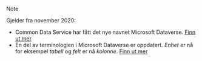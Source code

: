 > [!NOTE]
> Gjelder fra november 2020:
> - Common Data Service har fått det nye navnet Microsoft Dataverse. [Finn ut mer](https://aka.ms/PAuAppBlog)
> - En del av terminologien i Microsoft Dataverse er oppdatert. *Enhet* er nå for eksempel *tabell* og *felt* er nå *kolonne*. [Finn ut mer](/powerapps/maker/data-platform/data-platform-intro)